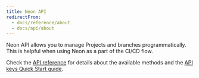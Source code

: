 ```yaml
---
title: Neon API
redirectFrom:
  - docs/reference/about
  - docs/api/about
---
```


Neon API allows you to manage Projects and branches programmatically. This is helpful when using Neon as a part of the CI/CD flow.

Check the [API reference](https://neon.tech/api-reference) for details about the available methods and the [API keys Quick Start guide](/docs/get-started-with-neon/using-api-keys/).
